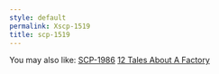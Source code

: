 ```yaml
---
style: default
permalink: Xscp-1519
title: scp-1519
---
```

You may also like:
[SCP-1986](http://scp-wiki.net/scp-1986)
[12 Tales About A Factory](http://scp-wiki.net/12talesaboutafactory)